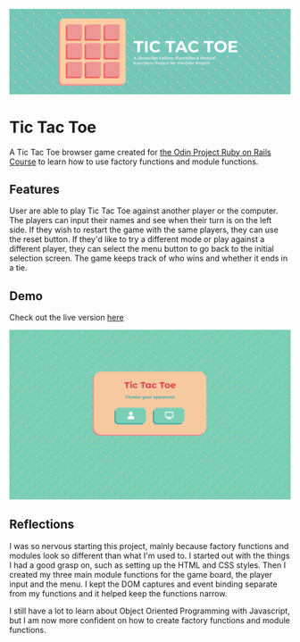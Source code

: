 ![banner](tictactoebanner.png)
# Tic Tac Toe
A Tic Tac Toe browser game created for [the Odin Project Ruby on Rails Course](https://www.theodinproject.com/courses/javascript/lessons/tic-tac-toe-javascript) to learn how to use factory functions and module functions. 

## Features 
User are able to play Tic Tac Toe against another player or the computer. The players can input their names and see when their turn is on the left side. If they wish to restart the game with the same players, they can use the reset button. If they'd like to try a different mode or play against a different player, they can select the menu button to go back to the initial selection screen. The game keeps track of who wins and whether it ends in a tie. 

## Demo 
Check out the live version [here](https://zxum.github.io/tic-tac-toe-js/)

![demo](tictactoe-demo.gif)

## Reflections 
I was so nervous starting this project, mainly because factory functions and modules look so different than what I'm used to. I started out with the things I had a good grasp on, such as setting up the HTML and CSS styles. Then I created my three main module functions for the game board, the player input and the menu. I kept the DOM captures and event binding separate from my functions and it helped keep the functions narrow. 

I still have a lot to learn about Object Oriented Programming with Javascript, but I am now more confident on how to create factory functions and module functions. 